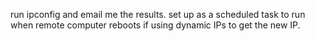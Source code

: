 run ipconfig and email me the results.
set up as a scheduled task to run when remote computer reboots if using dynamic IPs to get the new IP.